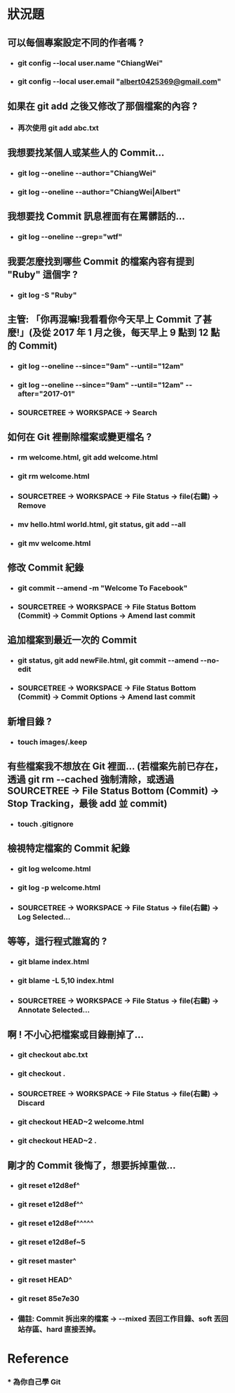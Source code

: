 狀況題
=====

可以每個專案設定不同的作者嗎 ?
-----
* ### git config --local user.name "ChiangWei"
* ### git config --local user.email "albert0425369@gmail.com"

如果在 git add 之後又修改了那個檔案的內容 ?
-----
* ### 再次使用 git add abc.txt

我想要找某個人或某些人的 Commit...
-----
* ### git log --oneline --author="ChiangWei"
* ### git log --oneline --author="ChiangWei\|Albert"

我想要找 Commit 訊息裡面有在罵髒話的...
-----
* ### git log --oneline --grep="wtf"

我要怎麼找到哪些 Commit 的檔案內容有提到 "Ruby" 這個字 ?
-----
* ### git log -S "Ruby"

主管: 「你再混嘛!我看看你今天早上 Commit 了甚麼!」(及從 2017 年 1 月之後，每天早上 9 點到 12 點的 Commit)
-----
* ### git log --oneline --since="9am" --until="12am"
* ### git log --oneline --since="9am" --until="12am" --after="2017-01"
* ### SOURCETREE -> WORKSPACE -> Search

如何在 Git 裡刪除檔案或變更檔名 ?
-----
* ### rm welcome.html, git add welcome.html
* ### git rm welcome.html
* ### SOURCETREE -> WORKSPACE -> File Status -> file(右鍵) -> Remove
* ### mv hello.html world.html, git status, git add --all
* ### git mv welcome.html

修改 Commit 紀錄
-----
* ### git commit --amend -m "Welcome To Facebook"
* ### SOURCETREE -> WORKSPACE -> File Status Bottom (Commit) -> Commit Options -> Amend last commit

追加檔案到最近一次的 Commit
-----
* ### git status, git add newFile.html, git commit --amend --no-edit
* ### SOURCETREE -> WORKSPACE -> File Status Bottom (Commit) -> Commit Options -> Amend last commit

新增目錄 ?
-----
* ### touch images/.keep

有些檔案我不想放在 Git 裡面... (若檔案先前已存在，透過 git rm --cached 強制清除，或透過 SOURCETREE -> File Status Bottom (Commit) -> Stop Tracking，最後 add 並 commit)
-----
* ### touch .gitignore

檢視特定檔案的 Commit 紀錄
-----
* ### git log welcome.html
* ### git log -p welcome.html
* ### SOURCETREE -> WORKSPACE -> File Status -> file(右鍵) -> Log Selected...

等等，這行程式誰寫的 ?
-----
* ### git blame index.html
* ### git blame -L 5,10 index.html
* ### SOURCETREE -> WORKSPACE -> File Status -> file(右鍵) -> Annotate Selected...

啊 ! 不小心把檔案或目錄刪掉了...
-----
* ### git checkout abc.txt
* ### git checkout .
* ### SOURCETREE -> WORKSPACE -> File Status -> file(右鍵) -> Discard
* ### git checkout HEAD~2 welcome.html
* ### git checkout HEAD~2 .

剛才的 Commit 後悔了，想要拆掉重做...
-----
* ### git reset e12d8ef^
* ### git reset e12d8ef^^
* ### git reset e12d8ef^^^^^
* ### git reset e12d8ef~5
* ### git reset master^
* ### git reset HEAD^
* ### git reset 85e7e30
* ### 備註: Commit 拆出來的檔案 -> --mixed 丟回工作目錄、soft 丟回站存區、hard 直接丟掉。

Reference
=====
### * 為你自己學 Git
